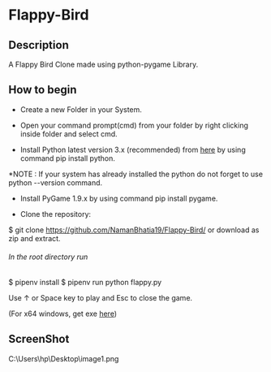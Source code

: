 # Flappy-Bird

## Description

A Flappy Bird Clone made using python-pygame Library.

## How to begin

* Create a new Folder in your System.

* Open your command prompt(cmd) from your folder by right clicking inside folder and select cmd.

* Install Python latest version 3.x (recommended) from [here](https://www.python.org/downloads/windows/) by using command pip install python.

*NOTE : If your system has already installed the python do not forget to use python --version command.

* Install PyGame 1.9.x by using command pip install pygame.

* Clone the repository:

$ git clone https://github.com/NamanBhatia19/Flappy-Bird/
or download as zip and extract.

###### In the root directory run

$ pipenv install
$ pipenv run python flappy.py

Use ↑ or Space key to play and Esc to close the game.

(For x64 windows, get exe [here](https://www.lfd.uci.edu/~gohlke/pythonlibs/#pygame))

## ScreenShot
C:\Users\hp\Desktop\image1.png

